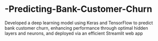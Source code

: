 # -Predicting-Bank-Customer-Churn
Developed a deep learning model using Keras and TensorFlow to predict bank customer churn, enhancing performance through optimal hidden layers and neurons, and deployed via an efficient Streamlit web app
